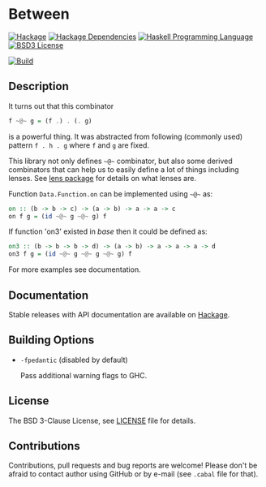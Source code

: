 Between
=======

[![Hackage](http://img.shields.io/hackage/v/between.svg)][Hackage: between]
[![Hackage Dependencies](https://img.shields.io/hackage-deps/v/between.svg)](http://packdeps.haskellers.com/reverse/between)
[![Haskell Programming Language](https://img.shields.io/badge/language-Haskell-blue.svg)][Haskell.org]
[![BSD3 License](http://img.shields.io/badge/license-BSD3-brightgreen.svg)][tl;dr Legal: BSD3]

[![Build](https://travis-ci.org/trskop/between.svg)](https://travis-ci.org/trskop/between)


Description
-----------

It turns out that this combinator

````Haskell
f ~@~ g = (f .) . (. g)
````

is a powerful thing. It was abstracted from following (commonly used)
pattern `f . h . g` where `f` and `g` are fixed.

This library not only defines `~@~` combinator, but also some derived
combinators that can help us to easily define a lot of things including
lenses. See [lens package][Hackage: lens] for details on what lenses are.

Function `Data.Function.on` can be implemented using `~@~` as:

````Haskell
on :: (b -> b -> c) -> (a -> b) -> a -> a -> c
on f g = (id ~@~ g ~@~ g) f
````

If function 'on3' existed in *base* then it could be defined as:

````Haskell
on3 :: (b -> b -> b -> d) -> (a -> b) -> a -> a -> a -> d
on3 f g = (id ~@~ g ~@~ g ~@~ g) f
````

For more examples see documentation.


Documentation
-------------

Stable releases with API documentation are available on
[Hackage][Hackage: between].


Building Options
----------------

* `-fpedantic` (disabled by default)

  Pass additional warning flags to GHC.


License
-------

The BSD 3-Clause License, see [LICENSE][] file for details.


Contributions
-------------

Contributions, pull requests and bug reports are welcome! Please don't be
afraid to contact author using GitHub or by e-mail (see `.cabal` file for
that).



[Hackage: between]:
    https://hackage.haskell.org/package/between
[Hackage: lens]:
    http://hackage.haskell.org/package/lens
[Haskell.org]:
  http://www.haskell.org
  "The Haskell Programming Language"
[tl;dr Legal: BSD3]:
  https://tldrlegal.com/license/bsd-3-clause-license-%28revised%29
  "BSD 3-Clause License (Revised)"
[LICENSE]:
  https://github.com/trskop/between/blob/master/LICENSE
  "License of between package."
